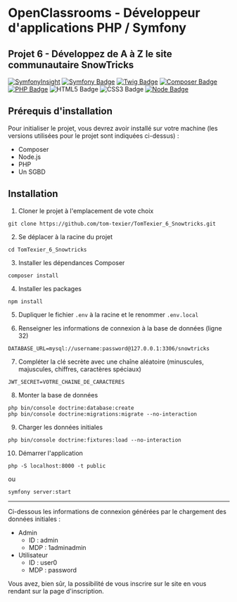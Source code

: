 # OpenClassrooms - Développeur d'applications PHP / Symfony
## Projet 6 - Développez de A à Z le site communautaire SnowTricks

[![SymfonyInsight](https://insight.symfony.com/projects/8699c5e7-ac22-408c-bfa8-b7aa02e55ee9/mini.svg)](https://insight.symfony.com/projects/8699c5e7-ac22-408c-bfa8-b7aa02e55ee9)
[![Symfony Badge](https://img.shields.io/badge/Symfony-5.4-000000?style=flat-square&logo=symfony&logoColor=white/)](https://symfony.com/)
[![Twig Badge](https://img.shields.io/badge/Twig-3.5-bacf29?style=flat-square&logo=symfony&logoColor=white/)](https://twig.symfony.com/) 
[![Composer Badge](https://img.shields.io/badge/Composer-2.4-6c3e22?style=flat-square&logo=composer&logoColor=white/)](https://getcomposer.org/)
[![PHP Badge](https://img.shields.io/badge/PHP-7.4-7a86b8?style=flat-square&logo=php&logoColor=white/)](https://www.php.net/)
![HTML5 Badge](https://img.shields.io/badge/HTML-5-e34f26?style=flat-square&logo=html5&logoColor=white/)
![CSS3 Badge](https://img.shields.io/badge/CSS-3-1572B6?style=flat-square&logo=css3&logoColor=white/)
[![Node Badge](https://img.shields.io/badge/Node-18.9-339933?style=flat-square&logo=Node.js&logoColor=white/)](https://nodejs.org/fr/)

## Prérequis d'installation

Pour initialiser le projet, vous devrez avoir installé sur votre machine (les versions utilisées pour le projet sont indiquées ci-dessus) :
- Composer
- Node.js
- PHP
- Un SGBD

## Installation

1. Cloner le projet à l'emplacement de vote choix
```shell
git clone https://github.com/tom-texier/TomTexier_6_Snowtricks.git
```

2. Se déplacer à la racine du projet
```shell
cd TomTexier_6_Snowtricks
```

3. Installer les dépendances Composer
```shell
composer install
```

4. Installer les packages
```shell
npm install
```

5. Dupliquer le fichier `.env` à la racine et le renommer `.env.local`

6. Renseigner les informations de connexion à la base de données (ligne 32)
```dotenv
DATABASE_URL=mysql://username:password@127.0.0.1:3306/snowtricks
```

7. Compléter la clé secrète avec une chaîne aléatoire (minuscules, majuscules, chiffres, caractères spéciaux)
```dotenv
JWT_SECRET=VOTRE_CHAINE_DE_CARACTERES
```

8. Monter la base de données
```shell
php bin/console doctrine:database:create
php bin/console doctrine:migrations:migrate --no-interaction
```

9. Charger les données initiales
```shell
php bin/console doctrine:fixtures:load --no-interaction
```

10. Démarrer l'application
```shell
php -S localhost:8000 -t public
```
ou
```shell
symfony server:start
```

---

Ci-dessous les informations de connexion générées par le chargement des données initiales :

- Admin
  - ID : admin
  - MDP : 1adminadmin
- Utilisateur
    - ID : user0
    - MDP : password

Vous avez, bien sûr, la possibilité de vous inscrire sur le site en vous rendant sur la page d'inscription.
